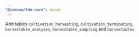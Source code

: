 ```yaml
---
"@svenvw/fdm-core": minor
---
```


Add tables `cultivation_harvesting`, `cultivation_terminating`, `harvestable_analyses`, `harvestable_sampling` and `harvestables`

